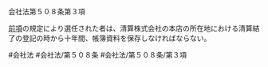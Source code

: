 会社法第５０８条第３項

[前項](会社法＿＿＿＿第５０８条第２項)の規定により選任された者は、清算株式会社の本店の所在地における清算結了の登記の時から十年間、帳簿資料を保存しなければならない。

#会社法
#会社法/第５０８条
#会社法/第５０８条/第３項

